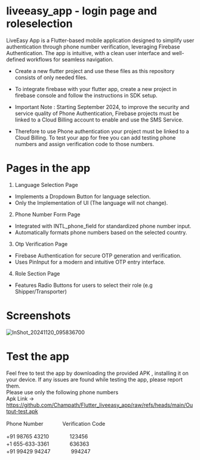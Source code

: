 # liveeasy_app - login page and roleselection

LiveEasy App is a Flutter-based mobile application designed to simplify user authentication through phone number verification, leveraging Firebase Authentication. The app is intuitive, with a clean user interface and well-defined workflows for seamless navigation.

- Create a new flutter project and use these files as this repository consists of only needed files.

- To integrate firebase with your flutter app, create a new project in firebase console and follow the instructions in SDK setup.

- Important Note : Starting September 2024, to improve the security and service quality of Phone Authentication, Firebase projects must be linked to a Cloud Billing account to enable and use the SMS Service.

- Therefore to use Phone authentication your project must be linked to a Cloud Billing. To test your app for free you can add testing phone numbers and assign verification code to those numbers. 

# Pages in the app

1. Language Selection Page

 - Implements a Dropdown Button for language selection.
 - Only the Implementation of UI (The language will not change).

2. Phone Number Form Page

 - Integrated with INTL_phone_field for standardized phone number input.
 - Automatically formats phone numbers based on the selected country.

3. Otp Verification Page

 - Firebase Authentication for secure OTP generation and verification.
 - Uses PinInput for a modern and intuitive OTP entry interface.

4. Role Section Page
 
 - Features Radio Buttons for users to select their role (e.g Shipper/Transporter)

# Screenshots

![InShot_20241120_095836700](https://github.com/user-attachments/assets/52e06005-9d32-463f-9aa1-3fbc6e45c0dd)

# Test the app

Feel free to test the app by downloading the provided APK , installing it on your device. If any issues are found while testing the app, please report them.  
Please use only the following phone numbers   
Apk Link -> https://github.com/Champath/Flutter_liveeasy_app/raw/refs/heads/main/Output-test.apk 

Phone NumberㅤㅤㅤㅤVerification Code   

+91 98765 43210ㅤㅤㅤ ㅤ123456  
+1 655-633-3361ㅤㅤㅤ ㅤ636363	   
+91 99429 94247ㅤㅤㅤ ㅤ994247




